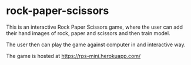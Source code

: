 # rock-paper-scissors

This is an interactive Rock Paper Scissors game, where the user can add their hand images of rock, paper and scissors and then train model.

The user then can play the game against computer in and interactive way.

The game is hosted at https://rps-mini.herokuapp.com/
